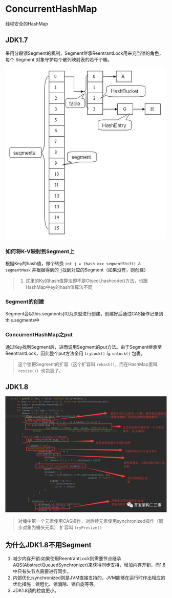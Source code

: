 # ConcurrentHashMap
线程安全的HashMap
## JDK1.7
采用分段锁Segment的机制，Segment继承ReentrantLock用来充当锁的角色，每个 Segment 对象守护每个散列映射表的若干个桶。

![segment](../images/segment.png)

### 如何将K-V映射到Segment上
根据Key的hash值，做个转换 `int j = (hash >>> segmentShift) & segmentMask`
并根据得到的 `j`找到对应的Segment（如果没有，则创建）
>1. 这里的Ky的hash值算法即不是Object.hashcode()方法，也跟HashMap中ey的hash值算法不同

### Segment的创建
Segment会以this.segments[0]为原型进行创建，创建好后通过CAS操作记录到this.segments中

### ConcurrentHashMap之put
通过Key找到Segment后，进而调用Segment的put方法。由于Segment继承至ReentrantLock，因此整个put方法全用 `tryLock()` 与 `unlock()` 包裹。
> 这个锁把Segment的扩容（这个扩容叫 `rehash()`，而在HashMap里叫 `resize()`）也包裹了。

## JDK1.8
![jdk1.8_chm_put.jpeg](../images/jdk1.8_chm_put.jpeg)

> 对桶中第一个元素使用CAS操作，对后续元素使用synchronized操作（同步对象为桶头元素）
> 扩容叫 `tryPresize()`

## 为什么JDK1.8不用Segment
1. 减少内存开销:如果使用ReentrantLock则需要节点继承AQS(AbstractQueuedSynchronizer)来获得同步支持，增加内存开销，而1.8中只有头节点需要进行同步。
2. 内部优化:synchronized则是JVM直接支持的，JVM能够在运行时作出相应的优化措施：锁粗化、锁消除、锁自旋等等。
3. JDK1.8锁的粒度更小。